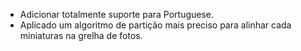 - Adicionar totalmente suporte para Portuguese.
- Aplicado um algoritmo de partição mais preciso para alinhar cada miniaturas na grelha de fotos.